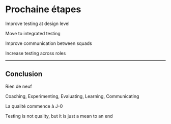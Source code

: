 # Prochaine étapes

Improve testing at design level

Move to integrated testing

Improve communication between squads

Increase testing across roles

---
## Conclusion

Rien de neuf 

Coaching, Experimenting, Evaluating, Learning, Communicating

La qualité commence à J-0

Testing is not quality, but it is just a mean to an end
